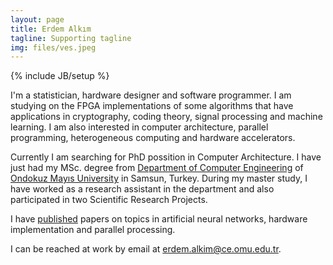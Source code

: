 ```yaml
---
layout: page
title: Erdem Alkım
tagline: Supporting tagline
img: files/ves.jpeg
---
```

{% include JB/setup %}


I'm a statistician, hardware designer and software programmer. I am studying on the FPGA implementations of some algorithms that have applications in cryptography, coding theory, signal processing and machine learning. I am also interested in computer architecture, parallel programming, heterogeneous computing and hardware accelerators.

Currently I am searching for PhD possition in Computer Architecture. 
I have just had my MSc. degree from [Department of Computer Engineering][dep] 
of [Ondokuz Mayıs University](http://www.omu.edu.tr/) in Samsun, Turkey. 
During my master study, I have worked as a research assistant in the
department and also participated in two
Scientific Research Projects.

I have [published](/pubs.md) papers on topics in artificial neural networks, hardware implementation and parallel processing. 

I can be reached at work by email at [erdem.alkim@ce.omu.edu.tr](mailto:erdem.alkim@ce.omu.edu.tr).

[dep]:http://ce.omu.edu.tr/a/en/
